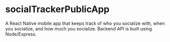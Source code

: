 # socialTrackerPublicApp
A React Native mobile app that keeps track of who you socialize with, when you socialize, and how much you socialize. Backend API is built using Node/Express.
